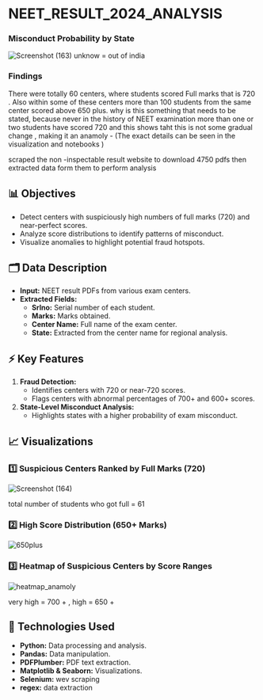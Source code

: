 # NEET_RESULT_2024_ANALYSIS
### Misconduct Probability by State
![Screenshot (163)](https://github.com/user-attachments/assets/0cb1bdc2-95c8-4a26-9019-e7b51f0161c2)
unknow = out of india
### Findings
There were totally 60 centers, where students scored Full marks that is 720 . Also within some of these centers more than 100 students from the same center scored above 650 plus.
why is this something that needs to be stated, because never in the history of NEET examination more than one or two students have scored 720 and this shows taht this is not some gradual change , making it an anamoly - (The exact details can be seen in the visualization and notebooks )

scraped the non -inspectable result website to download 4750 pdfs then extracted data form them to perform analysis 
## 📊 Objectives

- Detect centers with suspiciously high numbers of full marks (720) and near-perfect scores.
- Analyze score distributions to identify patterns of misconduct.
- Visualize anomalies to highlight potential fraud hotspots.

## 🗂️ Data Description

- **Input:** NEET result PDFs from various exam centers.
- **Extracted Fields:**
  - **Srlno:** Serial number of each student.
  - **Marks:** Marks obtained.
  - **Center Name:** Full name of the exam center.
  - **State:** Extracted from the center name for regional analysis.

## ⚡ Key Features

1. **Fraud Detection:**
   - Identifies centers with 720 or near-720 scores.
   - Flags centers with abnormal percentages of 700+ and 600+ scores.
2. **State-Level Misconduct Analysis:**
   - Highlights states with a higher probability of exam misconduct.

## 📈 Visualizations

### 1️⃣ Suspicious Centers Ranked by Full Marks (720)

![Screenshot (164)](https://github.com/user-attachments/assets/ff3cc9ea-6f32-4c66-a38b-5192724a683f)

total number of students who got full = 61





### 2️⃣ High Score Distribution (650+ Marks)

![650plus](https://github.com/user-attachments/assets/f5143a9a-6a9e-4e41-9b8a-2ce2b2b4e797)


### 3️⃣ Heatmap of Suspicious Centers by Score Ranges

![heatmap_anamoly](https://github.com/user-attachments/assets/aeeb53ea-dfdd-463a-8de6-85bac317b4fa)

very high = 700 + , high = 650 +




## 🚀 Technologies Used

- **Python:** Data processing and analysis.
- **Pandas:** Data manipulation.
- **PDFPlumber:** PDF text extraction.
- **Matplotlib & Seaborn:** Visualizations.
- **Selenium:** wev scraping
- **regex:** data extraction 
